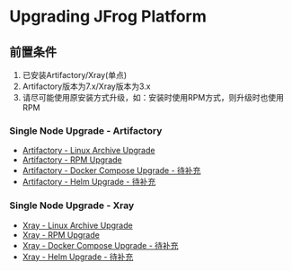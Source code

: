 # Upgrading JFrog Platform

## 前置条件
1. 已安装Artifactory/Xray(单点)
2. Artifactory版本为7.x/Xray版本为3.x
3. 请尽可能使用原安装方式升级，如：安装时使用RPM方式，则升级时也使用RPM



### Single Node Upgrade - Artifactory

* [Artifactory - Linux Archive Upgrade](../Upgrading%20JFrog%20Platform/Artifactory%20-%20Linux%20Archive%20Upgrade/README.md)
* [Artifactory - RPM Upgrade](../Upgrading%20JFrog%20Platform/Artifactory%20-%20RPM%20Upgrade/README.md)
* [Artifactory - Docker Compose Upgrade - 待补充]()
* [Artifactory - Helm Upgrade - 待补充]()


### Single Node Upgrade - Xray

* [Xray - Linux Archive Upgrade](../Upgrading%20JFrog%20Platform/Xray%20-%20Linux%20Archive%20Upgrade/README.md)
* [Xray - RPM Upgrade](../Upgrading%20JFrog%20Platform/Xray%20-%20RPM%20Upgrade/README.md)
* [Xray - Docker Compose Upgrade - 待补充]()
* [Xray - Helm Upgrade - 待补充]()
